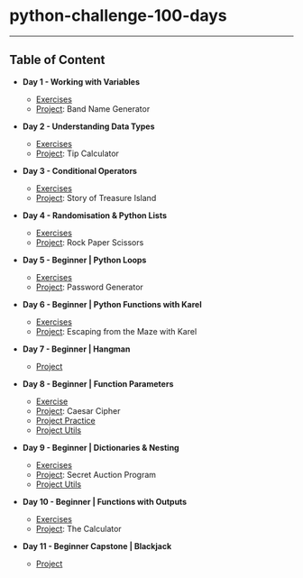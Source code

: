# python-challenge-100-days
---
## Table of Content
* **Day 1 - Working with Variables**
  * [Exercises](https://github.com/gamzekecibas/python-challenge-100-days/blob/main/day-1/day1-exercises.py)
  * [Project](https://github.com/gamzekecibas/python-challenge-100-days/blob/main/day-1/day1-project.py): Band Name Generator

* **Day 2 - Understanding Data Types**
  * [Exercises](https://github.com/gamzekecibas/python-challenge-100-days/blob/main/day-2/day2-exercises.py)
  * [Project](https://github.com/gamzekecibas/python-challenge-100-days/blob/main/day-2/day2-project.py): Tip Calculator  

* **Day 3 - Conditional Operators**
  * [Exercises](https://github.com/gamzekecibas/python-challenge-100-days/blob/main/day-3/day3-exercises.py)
  * [Project](https://github.com/gamzekecibas/python-challenge-100-days/blob/main/day-3/day3-project.py): Story of Treasure Island  

* **Day 4 - Randomisation & Python Lists**
  * [Exercises](https://github.com/gamzekecibas/python-challenge-100-days/blob/main/day-4/day4-exercises.py)
  * [Project](https://github.com/gamzekecibas/python-challenge-100-days/blob/main/day-4/day4-project.py): Rock Paper Scissors 

* **Day 5 - Beginner | Python Loops**
  * [Exercises](https://github.com/gamzekecibas/python-challenge-100-days/blob/main/day-5/day5-exercises.py)
  * [Project](https://github.com/gamzekecibas/python-challenge-100-days/blob/main/day-5/day5-project.py): Password Generator 

* **Day 6 - Beginner | Python Functions with Karel**
  * [Exercises](https://github.com/gamzekecibas/python-challenge-100-days/blob/main/day-6/day6-exercises.py)
  * [Project](https://github.com/gamzekecibas/python-challenge-100-days/blob/main/day-6/day6-project.py): Escaping from the Maze with Karel 

* **Day 7 - Beginner | Hangman**
  * [Project](https://github.com/gamzekecibas/python-challenge-100-days/tree/main/day-7)

* **Day 8 - Beginner | Function Parameters**
  * [Exercise](https://github.com/gamzekecibas/python-challenge-100-days/blob/main/day-8/day8-exercises.py)
  * [Project](https://github.com/gamzekecibas/python-challenge-100-days/blob/main/day-8/day8-project.py): Caesar Cipher
   - [Project Practice](https://github.com/gamzekecibas/python-challenge-100-days/blob/main/day-8/day8-project-practice.py)
   - [Project Utils](https://github.com/gamzekecibas/python-challenge-100-days/blob/main/day-8/day8ProjectUtils.py)

* **Day 9 - Beginner | Dictionaries & Nesting**
  * [Exercises](https://github.com/gamzekecibas/python-challenge-100-days/blob/main/day-9/day9-exercises.py)
  * [Project](https://github.com/gamzekecibas/python-challenge-100-days/blob/main/day-9/day9-project.py): Secret Auction Program
   - [Project Utils](https://github.com/gamzekecibas/python-challenge-100-days/blob/main/day-9/day9Utils.py) 

* **Day 10 - Beginner | Functions with Outputs**
  * [Exercises](https://github.com/gamzekecibas/python-challenge-100-days/blob/main/day-10/day10-exercises.py)
  * [Project](https://github.com/gamzekecibas/python-challenge-100-days/blob/main/day-10/day10-project.py): The Calculator 

* **Day 11 - Beginner Capstone | Blackjack**
  * [Project](https://github.com/gamzekecibas/python-challenge-100-days/blob/main/day-11/main.py)
